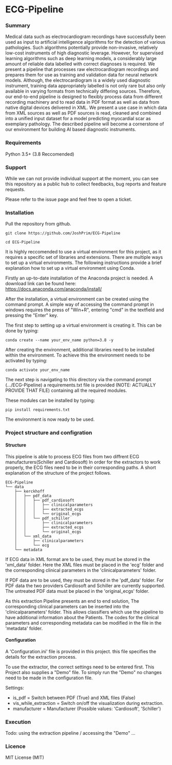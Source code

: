  # ECG-Pipeline

### Summary

Medical data such as electrocardiogram recordings have successfully been used as input to artificial intelligence algorithms for the detection of various pathologies. Such algorithms potentially provide non-invasive, relatively low-cost instruments of high diagnostic leverage. However, for supervised learning algorithms such as deep learning models, a considerably large amount of reliable data labelled with correct diagnoses is required. We present a pipeline that processes raw electrocardiogram recordings and prepares them for use as training and validation data for neural network models. Although, the electrocardiogram is a widely used diagnostic instrument, training data appropriately labelled is not only rare but also only available in varying formats from technically differing sources. Therefore, our end-to-end pipeline is designed to flexibly process data from different recording machinery and to read data in PDF format as well as data from native digital devices delivered in XML. We present a use case in which data from XML sources as well as PDF sources is read, cleaned and combined into a unified input dataset for a model predicting myocardial scar as exemplary pathology. The described pipeline will become a cornerstone of our environment for building AI based diagnostic instruments.


### Requirements

Python 3.5+ (3.8 Reccomended)

### Support

While we can not provide individual support at the moment, you can see this repository as a public hub to collect feedbacks, bug reports and feature requests.

Please refer to the issue page and feel free to open a ticket.

### Installation

Pull the repository from github.

```
git clone https://github.com/JoshPrim/ECG-Pipeline

cd ECG-Pipeline
```

It is highly reccomended to use a virtual environment for this project, as it requires a specific set of libraries and extensions.
There are multiple ways to set up a virtual environments. The following instructions provide a brief explanation how to set up a virtual environment using Conda. 

Firstly an up-to-date installation of the Anaconda project is needed. A download link can be found here: 
https://docs.anaconda.com/anaconda/install/

After the installation, a virtual environment can be created using the command prompt. 
A simple way of accessing the command prompt in windows requires the press of "Win+R", entering "cmd" in the textfield and pressing the "Enter" key.

The first step to setting up a virtual environment is creating it. This can be done by typing:
```
conda create --name your_env_name python=3.8 -y
```


After creating the environment, additional libraries need to be installed within the environment.
To achieve this the environment needs to be activated by typing:
```
conda activate your_env_name
```

The next step is navigating to this directory via the command prompt (.../ECG-Pipeline) 
a requirements.txt file is provided (NOTE: ACTUALLY PROVIDE THAT FILE) containing all the required modules.

These modules can be installed by typing: 
```
pip install requirements.txt
```
The environment is now ready to be used. 

### Project structure and configration

#### Structure

This pipeline is able to process ECG files from two diffrent ECG manufacturers(Schiller and Cardiosoft) 
In order for the extractors to work properly, the ECG files need to be in their corresponding paths.
A short explanation of the structure of the project follows.

```
ECG-Pipeline
└── data
    ├── kerckhoff
    │   ├── pdf_data
    │   │   ├── pdf_cardiosoft
    │   │   │   ├── clinicalparameters
    │   │   │   ├── extracted_ecgs
    │   │   │   └── original_ecgs
    │   │   └── pdf_schiller
    │   │       ├── clinicalparameters
    │   │       ├── extracted_ecgs
    │   │       └── original_ecgs
    │   └── xml_data
    │       ├── clinicalparameters
    │       └── ecg
    └── metadata

```
If ECG data in XML format are to be used, they must be stored in the 'xml_data' folder. Here the XML files must be placed in the 'ecg' folder and the corresponding clinical parameters in the 'clinicalparameters' folder.

If PDF data are to be used, they must be stored in the 'pdf_data' folder. For PDF data the two providers Cardiosoft and Schiller are currently supported. The untreated PDF data must be placed in the 'original_ecgs' folder.

As this extraction Pipeline presents an end to end solution, The corresponding clinical parameters can be inserted into the 'clinicalparameters' folder. This allows classifiers which use the pipeline to have additional information about the Patients.
The codes for the clinical parameters and corresponding metadata can be modified in the file in the 'metadata' folder.

#### Configuration

A 'Configuration.ini' file is provided in this project. this file specifies the details for the extraction process. 

To use the extractor, the correct settings need to be entered first. 
This Project also supplies a "Demo" file. To simply run the "Demo" no changes need to be made in the configuration file.

Settings:
* is_pdf = Switch between PDF (True) and XML files (False)
* vis_while_extraction = Switch on/off the visualization during extraction.
* manufacturer = Manufacturer (Possible values: 'Cardiosoft', 'Schiller')



### Execution

Todo: using the extraction pipeline / accessing the "Demo" ...




### Licence 

MIT License (MIT)

